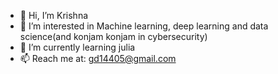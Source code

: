- 👋 Hi, I’m Krishna
- 👀 I’m interested in Machine learning, deep learning and data science(and konjam konjam in cybersecurity)
- 🌱 I’m currently learning julia
- 📫 Reach me at: gd14405@gmail.com

<!---
gdeeeeyy/gdeeeeyy is a ✨ special ✨ repository because its `README.md` (this file) appears on your GitHub profile.
You can click the Preview link to take a look at your changes.
--->

